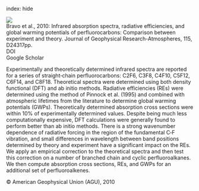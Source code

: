 index: hide

<div class="Citation">
    <div class="Citation-thumb CitationThumb-linked"  data-href="https://doi.org/10.1029/2010jd014771">
      <img src="https://static.claimspace.cloud/climate-study-static/refs/thumbs/8/Bravo_et_al_2010-thumb.png" />
    </div>

  <div class="Citation-body">
    <div class="Citation-text">Bravo et al., 2010: Infrared absorption spectra, radiative efficiencies, and global warming potentials of perfluorocarbons: Comparison between experiment and theory. <span class="Article-journal">Journal of Geophysical Research-Atmospheres, </span><span class="Article-volume">115, </span>D24317pp.</div>
    <div class="Citation-links">
      <div class="CitationLink" data-href="https://doi.org/10.1029/2010jd014771">
        <div class="CitationLink-icon CitationLink-Doi"></div>
        <div class="CitationLink-text">DOI</div>
      </div>
      <div class="CitationLink" data-href="https://scholar.google.com/scholar?q=10.1029/2010jd014771">
        <div class="CitationLink-icon CitationLink-Scholar"></div>
        <div class="CitationLink-text">Google Scholar</div>
      </div>
    </div>
  </div>
</div>

Experimentally and theoretically determined infrared spectra are reported for a series of straight‐chain perfluorocarbons: C2F6, C3F8, C4F10, C5F12, C6F14, and C8F18. Theoretical spectra were determined using both density functional (DFT) and ab initio methods. Radiative efficiencies (REs) were determined using the method of Pinnock et al. (1995) and combined with atmospheric lifetimes from the literature to determine global warming potentials (GWPs). Theoretically determined absorption cross sections were within 10% of experimentally determined values. Despite being much less computationally expensive, DFT calculations were generally found to perform better than ab initio methods. There is a strong wavenumber dependence of radiative forcing in the region of the fundamental C‐F vibration, and small differences in wavelength between band positions determined by theory and experiment have a significant impact on the REs. We apply an empirical correction to the theoretical spectra and then test this correction on a number of branched chain and cyclic perfluoroalkanes. We then compute absorption cross sections, REs, and GWPs for an additional set of perfluoroalkenes.

<div class="Citation-copy">
&copy; American Geophysical Union (AGU), 2010
</div>